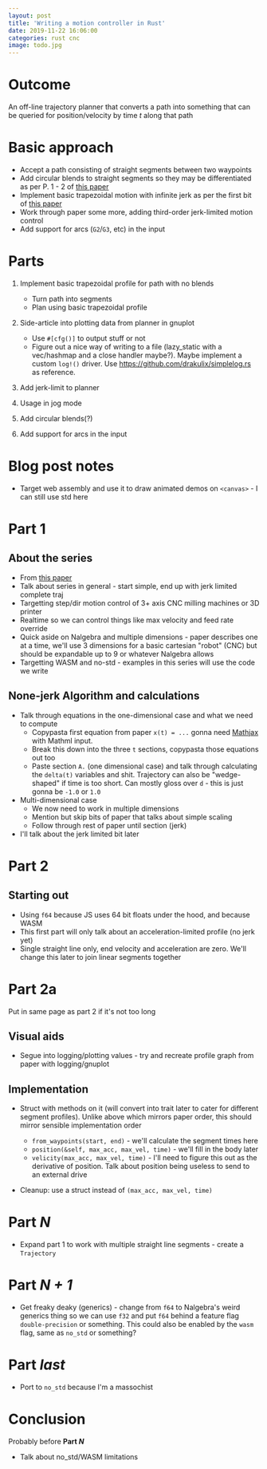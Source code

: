```yaml
---
layout: post
title: 'Writing a motion controller in Rust'
date: 2019-11-22 16:06:00
categories: rust cnc
image: todo.jpg
---
```


# Outcome

An off-line trajectory planner that converts a path into something that can be queried for position/velocity by time _t_ along that path

# Basic approach

- Accept a path consisting of straight segments between two waypoints
- Add circular blends to straight segments so they may be differentiated as per P. 1 - 2 of [this paper](http://www.golems.org/papers/KunzRSS12-Trajectories.pdf)
- Implement basic trapezoidal motion with infinite jerk as per the first bit of [this paper](https://duckduckgo.com/?q=on-line+planning+of+time-optimal%2C+jerk+limited+trajectories&t=lm&ia=web)
- Work through paper some more, adding third-order jerk-limited motion control
- Add support for arcs (`G2`/`G3`, etc) in the input

# Parts

1. Implement basic trapezoidal profile for path with no blends

   - Turn path into segments
   - Plan using basic trapezoidal profile

1. Side-article into plotting data from planner in gnuplot

   - Use `#[cfg()]` to output stuff or not
   - Figure out a nice way of writing to a file (lazy_static with a vec/hashmap and a close handler maybe?). Maybe implement a custom `log!()` driver. Use https://github.com/drakulix/simplelog.rs as reference.

1. Add jerk-limit to planner
1. Usage in jog mode
1. Add circular blends(?)
1. Add support for arcs in the input

# Blog post notes

- Target web assembly and use it to draw animated demos on `<canvas>` - I can still use std here

# Part 1

## About the series

- From [this paper](TODO)
- Talk about series in general - start simple, end up with jerk limited complete traj
- Targetting step/dir motion control of 3+ axis CNC milling machines or 3D printer
- Realtime so we can control things like max velocity and feed rate override
- Quick aside on Nalgebra and multiple dimensions - paper describes one at a time, we'll use 3 dimensions for a basic cartesian "robot" (CNC) but should be expandable up to 9 or whatever Nalgebra allows
- Targetting WASM and no-std - examples in this series will use the code we write

## None-jerk Algorithm and calculations

- Talk through equations in the one-dimensional case and what we need to compute
  - Copypasta first equation from paper `x(t) = ...` gonna need [Mathjax](https://www.mathjax.org/) with Mathml input.
  - Break this down into the three `t` sections, copypasta those equations out too
  - Paste section `A.` (one dimensional case) and talk through calculating the `delta(t)` variables and shit. Trajectory can also be "wedge-shaped" if time is too short. Can mostly gloss over `d` - this is just gonna be `-1.0` or `1.0`
- Multi-dimensional case
  - We now need to work in multiple dimensions
  - Mention but skip bits of paper that talks about simple scaling
  - Follow through rest of paper until section (jerk)
- I'll talk about the jerk limited bit later

# Part 2

## Starting out

- Using `f64` because JS uses 64 bit floats under the hood, and because WASM
- This first part will only talk about an acceleration-limited profile (no jerk yet)
- Single straight line only, end velocity and acceleration are zero. We'll change this later to join linear segments together

# Part 2a

Put in same page as part 2 if it's not too long

## Visual aids

- Segue into logging/plotting values - try and recreate profile graph from paper with logging/gnuplot

## Implementation

- Struct with methods on it (will convert into trait later to cater for different segment profiles). Unlike above which mirrors paper order, this should mirror sensible implementation order

  - `from_waypoints(start, end)` - we'll calculate the segment times here
  - `position(&self, max_acc, max_vel, time)` - we'll fill in the body later
  - `velicity(max_acc, max_vel, time)` - I'll need to figure this out as the derivative of position. Talk about position being useless to send to an external drive

- Cleanup: use a struct instead of `(max_acc, max_vel, time)`

# Part _N_

- Expand part 1 to work with multiple straight line segments - create a `Trajectory`

# Part _N + 1_

- Get freaky deaky (generics) - change from `f64` to Nalgebra's weird generics thing so we can use `f32` and put `f64` behind a feature flag `double-precision` or something. This could also be enabled by the `wasm` flag, same as `no_std` or something?

# Part _last_

- Port to `no_std` because I'm a massochist

# Conclusion

Probably before **Part _N_**

- Talk about no_std/WASM limitations
